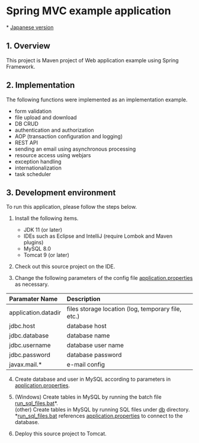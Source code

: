 # Spring MVC example application
\* [Japanese version](/README.ja.md)

## 1. Overview
This project is Maven project of Web application example using Spring Framework.

## 2. Implementation
The following functions were implemented as an implementation example.

* form validation
* file upload and download
* DB CRUD
* authentication and authorization
* AOP (transaction configuration and logging)
* REST API
* sending an email using asynchronous processing
* resource access using webjars
* exception handling
* internationalization
* task scheduler

## 3. Development environment
To run this application, please follow the steps below.

1. Install the following items.
	* JDK 11 (or later)
	* IDEs such as Eclipse and IntelliJ (require Lombok and Maven plugins)
	* MySQL 8.0
	* Tomcat 9 (or later)

2. Check out this source project on the IDE.

3. Change the following parameters of the config file [application.properties](/src/main/resources/application.properties) as necessary.

| Paramater Name      | Description                                        |
|:--------------------|:---------------------------------------------------|
| application.datadir | files storage location (log, temporary file, etc.) |
| jdbc.host           | database host                                      |
| jdbc.database       | database name                                      |
| jdbc.username       | database user name                                 |
| jdbc.password       | database password                                  |
| javax.mail.\*       | e\-mail config                                     |

4. Create database and user in MySQL according to parameters in [application.properties](/src/main/resources/application.properties).

5. (Windows) Create tables in MySQL by running the batch file [run_sql_files.bat](/data/db/run_sql_files.bat)\*\.  
   (other) Create tables in MySQL by running SQL files under [db](/data/db) directory.  
   \*[run_sql_files.bat](/data/db/run_sql_files.bat) references [application.properties](/src/main/resources/application.properties) to connect to the database.

6. Deploy this source project to Tomcat.
